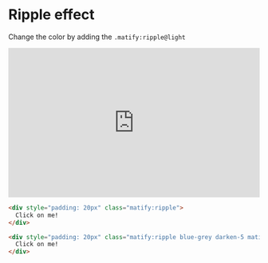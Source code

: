 # Ripple effect
Change the color by adding the `.matify:ripple@light`
<iframe height="300" style="width: 100%;" scrolling="no" title="Ripples" src="https://codepen.io/ManuTheCoder/embed/preview/XWeBLvr?default-tab=result&editable=true&theme-id=light" frameborder="no" loading="lazy" allowtransparency="true" allowfullscreen="true">
  See the Pen <a href="https://codepen.io/ManuTheCoder/pen/XWeBLvr">
  Ripples</a> by ManuTheCoder (<a href="https://codepen.io/ManuTheCoder">@ManuTheCoder</a>)
  on <a href="https://codepen.io">CodePen</a>.
</iframe>

```html
<div style="padding: 20px" class="matify:ripple">
  Click on me!
</div>

<div style="padding: 20px" class="matify:ripple blue-grey darken-5 matify:ripple@light white-text">
  Click on me!
</div>
```